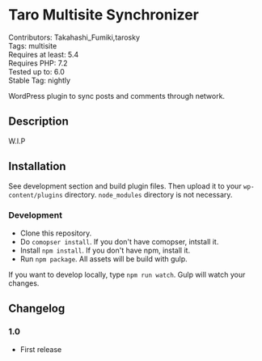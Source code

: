 # Taro Multisite Synchronizer

Contributors: Takahashi_Fumiki,tarosky  
Tags: multisite  
Requires at least: 5.4  
Requires PHP: 7.2  
Tested up to: 6.0  
Stable Tag: nightly

WordPress plugin to sync posts and comments through network.

## Description

W.I.P

## Installation

See development section and build plugin files. Then upload it to your `wp-content/plugins` directory.
`node_modules` directory is not necessary.

### Development

- Clone this repository.
- Do `comopser install`. If you don't have comopser, intstall it.
- Install `npm install`. If you don't have npm, install it.
- Run `npm package`. All assets will be build with gulp.

If you want to develop locally, type `npm run watch`.
Gulp will watch your changes.

##  Changelog 

### 1.0

* First release